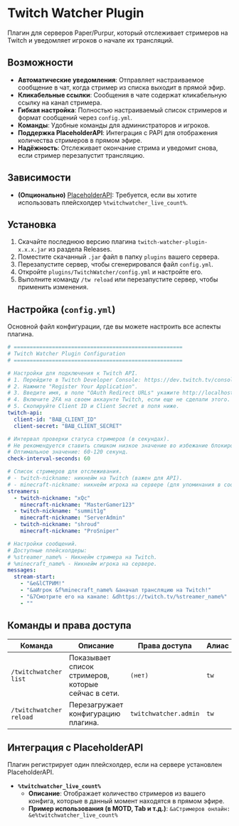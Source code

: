 # Twitch Watcher Plugin

Плагин для серверов Paper/Purpur, который отслеживает стримеров на Twitch и уведомляет игроков о начале их трансляций.

## Возможности

- **Автоматические уведомления**: Отправляет настраиваемое сообщение в чат, когда стример из списка выходит в прямой эфир.
- **Кликабельные ссылки**: Сообщения в чате содержат кликабельную ссылку на канал стримера.
- **Гибкая настройка**: Полностью настраиваемый список стримеров и формат сообщений через `config.yml`.
- **Команды**: Удобные команды для администраторов и игроков.
- **Поддержка PlaceholderAPI**: Интеграция с PAPI для отображения количества стримеров в прямом эфире.
- **Надёжность**: Отслеживает окончание стрима и уведомит снова, если стример перезапустит трансляцию.

## Зависимости

- **(Опционально)** [PlaceholderAPI](https://www.spigotmc.org/resources/placeholderapi.6245/): Требуется, если вы хотите использовать плейсхолдер `%twitchwatcher_live_count%`.

## Установка

1.  Скачайте последнюю версию плагина `twitch-watcher-plugin-x.x.x.jar` из раздела Releases.
2.  Поместите скачанный `.jar` файл в папку `plugins` вашего сервера.
3.  Перезапустите сервер, чтобы сгенерировался файл `config.yml`.
4.  Откройте `plugins/TwitchWatcher/config.yml` и настройте его.
5.  Выполните команду `/tw reload` или перезапустите сервер, чтобы применить изменения.

## Настройка (`config.yml`)

Основной файл конфигурации, где вы можете настроить все аспекты плагина.

```yaml
# =====================================================
# Twitch Watcher Plugin Configuration
# =====================================================

# Настройки для подключения к Twitch API.
# 1. Перейдите в Twitch Developer Console: https://dev.twitch.tv/console/apps
# 2. Нажмите "Register Your Application".
# 3. Введите имя, в поле "OAuth Redirect URLs" укажите http://localhost и выберите категорию "Application Integration".
# 4. Включите 2FA на своем аккаунте Twitch, если еще не сделали этого.
# 5. Скопируйте Client ID и Client Secret в поля ниже.
twitch-api:
  client-id: "ВАШ_CLIENT_ID"
  client-secret: "ВАШ_CLIENT_SECRET"

# Интервал проверки статуса стримеров (в секундах).
# Не рекомендуется ставить слишком низкое значение во избежание блокировки от API Twitch.
# Оптимальное значение: 60-120 секунд.
check-interval-seconds: 60

# Список стримеров для отслеживания.
# - twitch-nickname: никнейм на Twitch (важен для API).
# - minecraft-nickname: никнейм игрока на сервере (для упоминания в сообщении).
streamers:
  - twitch-nickname: "xQc"
    minecraft-nickname: "MasterGamer123"
  - twitch-nickname: "summit1g"
    minecraft-nickname: "ServerAdmin"
  - twitch-nickname: "shroud"
    minecraft-nickname: "ProSniper"

# Настройки сообщений.
# Доступные плейсхолдеры:
# %streamer_name% - Никнейм стримера на Twitch.
# %minecraft_name% - Никнейм игрока на сервере.
messages:
  stream-start:
    - "&e&lСТРИМ!"
    - "&aИгрок &f%minecraft_name% &aначал трансляцию на Twitch!"
    - "&7Смотрите его на канале: &dhttps://twitch.tv/%streamer_name%"
    - ""
```

## Команды и права доступа

| Команда | Описание | Права доступа | Алиас |
| --- | --- | --- | --- |
| `/twitchwatcher list` | Показывает список стримеров, которые сейчас в сети. | `(нет)` | `tw` |
| `/twitchwatcher reload` | Перезагружает конфигурацию плагина. | `twitchwatcher.admin` | `tw` |

## Интеграция с PlaceholderAPI

Плагин регистрирует один плейсхолдер, если на сервере установлен PlaceholderAPI.

- **`%twitchwatcher_live_count%`**
  - **Описание**: Отображает количество стримеров из вашего конфига, которые в данный момент находятся в прямом эфире.
  - **Пример использования (в MOTD, Tab и т.д.)**: `&aСтримеров онлайн: &e%twitchwatcher_live_count%`
